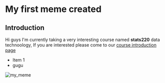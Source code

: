 # My first meme created

## Introduction 
Hi guys I'm currently taking a very interesting course named **stats220** data technoology, If you are interested please come to our [course introduction page ](https://courseoutline.auckland.ac.nz/dco/course/STATS/220/1213)
* Item 1
* gugu



![my_meme](https://user-images.githubusercontent.com/101080556/159102596-6c1b04fc-3324-47da-afaa-28b19c89b71a.png)

